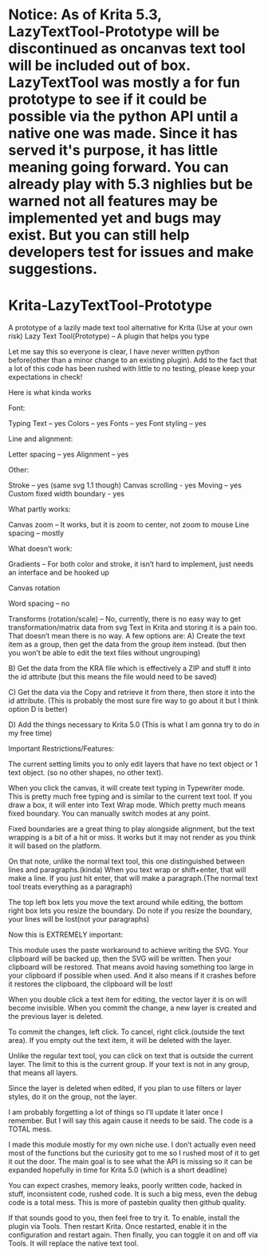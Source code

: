 # Notice: As of Krita 5.3, LazyTextTool-Prototype will be discontinued as oncanvas text tool will be included out of box. LazyTextTool was mostly a for fun prototype to see if it could be possible via the python API until a native one was made. Since it has served it's purpose, it has little meaning going forward. You can already play with 5.3 nighlies but be warned not all features may be implemented yet and bugs may exist. But you can still help developers test for issues and make suggestions.

# Krita-LazyTextTool-Prototype
A prototype of a lazily made text tool alternative for Krita (Use at your own risk)
Lazy Text Tool(Prototype) – A plugin that helps you type

Let me say this so everyone is clear, I have never written python before(other than a minor change to an existing plugin). Add to the fact that a lot of this code has been rushed with little to no testing, please keep your expectations in check!



Here is what kinda works

Font:

Typing Text – yes
Colors – yes
Fonts – yes
Font styling – yes


Line and alignment:

Letter spacing – yes
Alignment – yes


Other:

Stroke – yes (same svg 1.1 though)
Canvas scrolling - yes
Moving – yes
Custom fixed width boundary - yes

What partly works:

Canvas zoom – It works, but it is zoom to center, not zoom to mouse
Line spacing – mostly


What doesn’t work:

Gradients – For both color and stroke, it isn’t hard to implement, just needs an interface and be hooked up

Canvas rotation

Word spacing – no

Transforms (rotation/scale) – No, currently, there is no easy way to get transformation/matrix data from svg Text in Krita and storing it is a pain too. That doesn’t mean there is no way. A few options are:
A) Create the text item as a group, then get the data from the group item instead. (but then you won’t be able to edit the text files without ungrouping)

B) Get the data from the KRA file which is effectively a ZIP and stuff it into the id attribute (but this means the file would need to be saved)

C) Get the data via the Copy and retrieve it from there, then store it into the id attribute. (This is probably the most sure fire way to go about it but I think option D is better)

D) Add the things necessary to Krita 5.0 (This is what I am gonna try to do in my free time)

Important Restrictions/Features:

The current setting limits you to only edit layers that have no text object or 1 text object. (so no other shapes, no other text).

When you click the canvas, it will create text typing in Typewriter mode. This is pretty much free typing and is similar to the current text tool. If you draw a box, it will enter into Text Wrap mode. Which pretty much means fixed boundary. You can manually switch modes at any point.

Fixed boundaries are a great thing to play alongside alignment, but the text wrapping is a bit of a hit or miss. It works but it may not render as you think it will based on the platform.

On that note, unlike the normal text tool, this one distinguished between lines and paragraphs.(kinda) When you text wrap or shift+enter, that will make a line. If you just hit enter, that will make a paragraph.(The normal text tool treats everything as a paragraph)

The top left box lets you move the text around while editing, the bottom right box lets you resize the boundary. Do note if you resize the boundary, your lines will be lost(not your paragraphs)

Now this is EXTREMELY important:

This module uses the paste workaround to achieve writing the SVG. Your clipboard will be backed up, then the SVG will be written. Then your clipboard will be restored. That means avoid having something too large in your clipboard if possible when used. And it also means if it crashes before it restores the clipboard, the clipboard will be lost!

When you double click a text item for editing, the vector layer it is on will become invisible. When you commit the change, a new layer is created and the previous layer is deleted.

To commit the changes, left click. To cancel, right click.(outside the text area). If you empty out the text item, it will be deleted with the layer.

Unlike the regular text tool, you can click on text that is outside the current layer. The limit to this is the  current group. If your text is not in any group, that means all layers.

Since the layer is deleted when edited, if you plan to use filters or layer styles, do it on the group, not the layer.

I am probably forgetting a lot of things so I’ll update it later once I remember. But I will say this again cause it needs to be said. The code is a TOTAL mess.

I made this module mostly for my own niche use. I don’t actually even need most of the functions but the curiosity got to me so I rushed most of it to get it out the door. The main goal is to see what the API is missing so it can be expanded hopefully in time for Krita 5.0 (which is a short deadline)

You can expect crashes, memory leaks, poorly written code, hacked in stuff, inconsistent code, rushed code. It is such a big mess, even the debug code is a total mess. This is more of pastebin quality then github quality.

If that sounds good to you, then feel free to try it. To enable, install the plugin via Tools. Then restart Krita. Once restarted, enable it in the configuration and restart again. Then finally, you can toggle it on and off via Tools. It will replace the native text tool.
